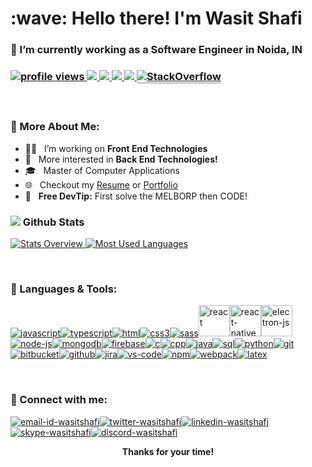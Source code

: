 <h1>:wave: Hello there! I'm Wasit Shafi</h1>
<h3>🔭 I’m currently working as a Software Engineer in Noida, IN<h3>

<p>
  <!-- Profile Views -->
  <a href="https://github.com/wasitshafi/wasitshafi">
    <img src="https://komarev.com/ghpvc/?username=wasitshafi&label=ProfileViews" alt="profile views" />
  </a>
  <!-- Total Commits -->
  <a href="https://github.com/wasitshafi?tab=repositories">
    <img src="https://badges.pufler.dev/commits/all/wasitshafi?label=AllCommits">
  </a>
  <!-- Public Repos -->
   <a href="https://github.com/wasitshafi?tab=repositories">
    <img src="https://badges.pufler.dev/repos/wasitshafi?color=red&logo=github&label=PublicRepos">
  </a>
  <!--  Public Gist -->
  <a href="https://gist.github.com/wasitshafi">
    <img src="https://badges.pufler.dev/gists/wasitshafi?color=blueviolet&label=PublicGists">
  </a>
  <!-- Member on github in years -->
  <a href="https://github.com/wasitshafi?tab=repositories">
    <img src="https://badges.pufler.dev/years/wasitshafi?color=yellow">
  </a>
  <!-- Stackoverflow badge -->
  <!-- Shows sometimes: Invalid Parameters -->
  <!-- <a href="https://stackoverflow.com/users/10249156">
    <img alt="Stack Exchange reputation" src="https://img.shields.io/stackexchange/stackoverflow/r/10249156?color=orange&label=Reputation&logo=stackoverflow">
  </a> -->
  <a href="https://stackoverflow.com/users/10249156/wasitshafi">
    <img alt="StackOverflow" src="https://stackoverflow-badge.vercel.app/?userID=10249156" style="border-bottom:1px solid gray"/>
    </a>
  </p>
<br>

### 📖 More About Me:

- 👨‍💻 &nbsp; I’m working on **Front End Technologies**
- 🧐 &nbsp; More interested in **Back End Technologies!**
- 🎓 &nbsp; Master of Computer Applications
- 🌐 &nbsp; Checkout my [Resume](https://drive.google.com/file/d/1pbk9lpAsXecNQfnN2LZpDDFkpn9cKC0-/view) or [Portfolio](https://wasitshafi.github.io/)
- 💯 &nbsp; **Free DevTip:** First solve the MELBORP then CODE!
  <br>

### <img src="https://img.icons8.com/office/20/000000/bar-chart.png"/> Github Stats

<a href='https://github.com/wasitshafi/github-stats-transparent'>
  
![Stats Overview](https://raw.githubusercontent.com/wasitshafi/github-stats-transparent/output/generated/overview.svg)
![Most Used Languages](https://raw.githubusercontent.com/wasitshafi/github-stats-transparent/output/generated/languages.svg)

</a>
<br>

### 🧰 Languages & Tools:

<!-- https://icons8.com/icons -->
<p>
<a href="https://en.wikipedia.org/wiki/JavaScript"><img src="https://img.icons8.com/color/50/000000/javascript.png" alt="javascript"/></a><a href="https://www.typescriptlang.org"><img src="https://img.icons8.com/color/50/000000/typescript.png" alt="typescript"/></a><a href="https://en.wikipedia.org/wiki/HTML"><img src="https://img.icons8.com/color/50/000000/html-5.png"alt="html" /></a><a href="https://en.wikipedia.org/wiki/CSS"><img src="https://img.icons8.com/color/50/000000/css3.png" alt="css3" /></a><a href="https://sass-lang.com"><img src="https://img.icons8.com/color/50/000000/sass.png" alt="sass" /></a><a href="https://reactjs.org/"><img src="https://reactjs.org/favicon.ico" alt="react" height="50px" width="50px" /></a><a href="https://reactnative.dev/"><img src="https://reactnative.dev/img/pwa/manifest-icon-512.png" alt="react-native" height="50px" width="50px"/></a><a href="https://www.electronjs.org"><img src="https://www.electronjs.org/images/favicon.b7a59262df48d6563400baf5671da548.ico" alt="electron-js" height="50px" width="50px"/></a><a href="https://nodejs.org/en"><img src="https://img.icons8.com/fluency/50/000000/node-js.png" alt="node-js" /></a><a href="https://www.mongodb.com"><img src="https://img.icons8.com/color/50/000000/mongodb.png" alt="mongodb" /></a><a href="https://firebase.google.com"><img src="https://img.icons8.com/color/50/000000/google-firebase-console.png" alt="firebase" /></a><a href="https://en.wikipedia.org/wiki/C_(programming_language)"><img src="https://img.icons8.com/color/50/000000/c-programming.png" alt="c" /></a><a href="https://en.wikipedia.org/wiki/C%2B%2B"><img src="https://img.icons8.com/color/50/000000/c-plus-plus-logo.png" alt="cpp" /></a><a href="https://docs.oracle.com/javase/8"><img src="https://img.icons8.com/color/50/000000/java-coffee-cup-logo.png" alt="java" /></a><a href="https://en.wikipedia.org/wiki/SQL"><img src="https://img.icons8.com/external-wanicon-lineal-color-wanicon/50/000000/external-sql-server-big-data-wanicon-lineal-color-wanicon.png" alt="sql" /></a><a href="https://www.python.org"><img src="https://img.icons8.com/color/50/000000/python.png" alt="python" /></a><a href="https://git-scm.com"><img src="https://img.icons8.com/color/50/000000/git.png" alt="git" /></a><a href="https://bitbucket.org"><img src="https://wac-cdn.atlassian.com/assets/img/favicons/bitbucket/favicon-32x32.png" alt="bitbucket" /></a><a href="https://github.com"><img src="https://img.icons8.com/ios-glyphs/50/000000/github.png" alt="github" /></a><a href="https://www.atlassian.com/software/jira"><img src="https://img.icons8.com/color/50/000000/jira.png" alt="jira" /></a><a href="https://code.visualstudio.com"><img src="https://img.icons8.com/color/50/000000/visual-studio-code-2019.png" alt="vs-code" /></a><a href="https://www.npmjs.com"><img src="https://img.icons8.com/color/50/000000/npm.png" alt="npm" /></a><a href="https://webpack.js.org"><img src="https://img.icons8.com/color/50/000000/webpack.png"  alt="webpack" /></a><a href="https://www.latex-project.org"><img src="https://img.icons8.com/color/50/000000/latex.png" alt="latex" /></a>
</p>
<br />

### 🔗 Connect with me:

<a href="mailto:wasitshafi700@gmail.com"><img src="https://img.icons8.com/fluency/50/000000/mail.png" alt="email-id-wasitshafi"/></a><a href="https://twitter.com/wasitshafi"><img src="https://img.icons8.com/color/50/000000/twitter.png" alt="twitter-wasitshafi"/></a><a href="https://www.linkedin.com/in/wasitshafi/"><img src="https://img.icons8.com/fluency/50/000000/linkedin.png" alt="linkedin-wasitshafi"/></a><a href="https://join.skype.com/invite/VhQza341zfg7"><img src="https://img.icons8.com/color/48/000000/skype.png" alt="skype-wasitshafi"/></a><a href="https://discordapp.com/users/WasitShaf/"><img src="https://img.icons8.com/color/48/000000/discord--v2.png" alt="discord-wasitshafi"/></a><!--<a href="https://www.instagram.com/wasitshafi/"><img src="https://img.icons8.com/fluency/50/000000/instagram-new.png" alt="instagram-wasitshafi"/></a><a href="https://github.com/wasitshafi"><img src="https://img.icons8.com/color/50/000000/facebook-new.png" alt="wasitshafi-facebook"/></a>-->
<br />

  
<p align="center"><b>Thanks for your time!</b></p>
